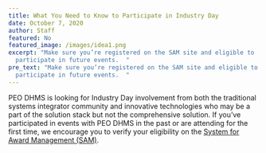 ```yaml
---
title: What You Need to Know to Participate in Industry Day
date: October 7, 2020
author: Staff
featured: No
featured_image: /images/idea1.png
excerpt: "Make sure you’re registered on the SAM site and eligible to
  participate in future events.  "
pre_text: "Make sure you’re registered on the SAM site and eligible to
  participate in future events.  "
---
```

PEO DHMS is looking for Industry Day involvement from both the traditional systems integrator community and innovative technologies who may be a part of the solution stack but not the comprehensive solution. If you’ve participated in events with PEO DHMS in the past or are attending for the first time, we encourage you to verify your eligibility on the [System for Award Management (SAM)](https://beta.sam.gov).